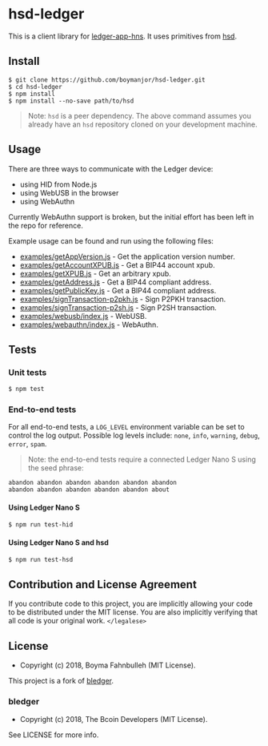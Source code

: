 # hsd-ledger

This is a client library for [ledger-app-hns][hns]. It uses primitives
from [hsd][hsd].

## Install
```
$ git clone https://github.com/boymanjor/hsd-ledger.git
$ cd hsd-ledger
$ npm install
$ npm install --no-save path/to/hsd
```

>Note: `hsd` is a peer dependency. The above command assumes you already
have an `hsd` repository cloned on your development machine.

## Usage

There are three ways to communicate with the Ledger device:
- using HID from Node.js
- using WebUSB in the browser
- using WebAuthn

Currently WebAuthn support is broken, but the initial effort
has been left in the repo for reference.

Example usage can be found and run using the following files:
- [examples/getAppVersion.js][app] - Get the application version number.
- [examples/getAccountXPUB.js][acc] - Get a BIP44 account xpub.
- [examples/getXPUB.js][xpub] - Get an arbitrary xpub.
- [examples/getAddress.js][addr] - Get a BIP44 compliant address.
- [examples/getPublicKey.js][pub] - Get a BIP44 compliant address.
- [examples/signTransaction-p2pkh.js][p2pkh] - Sign P2PKH transaction.
- [examples/signTransaction-p2sh.js][p2sh] - Sign P2SH transaction.
- [examples/webusb/index.js][usb] - WebUSB.
- [examples/webauthn/index.js][authn] - WebAuthn.

[app]: ./examples/getAppVersion.js
[acc]: ./examples/getAccountXPUB.js
[xpub]: ./examples/getXPUB.js
[addr]: ./examples/getAddress.js
[pub]: ./examples/getPublicKey.js
[p2pkh]: ./examples/signTransaction-p2pkh.js
[p2sh]: ./examples/signTransaction-p2sh.js
[p2sh]: ./examples/signTransaction-p2sh.js
[usb]: ./examples/webusb/index.js
[authn]: ./examples/webauthn/index.js

## Tests
### Unit tests
```bash
$ npm test
```

### End-to-end tests

For all end-to-end tests, a `LOG_LEVEL` environment variable can be set
to control the log output. Possible log levels include: `none`, `info`,
`warning`, `debug`, `error`, `spam`.


>Note: the end-to-end tests require a connected Ledger Nano S using the
seed phrase:
```
abandon abandon abandon abandon abandon abandon
abandon abandon abandon abandon abandon about
```

#### Using Ledger Nano S
```bash
$ npm run test-hid
```

#### Using Ledger Nano S and hsd
```bash
$ npm run test-hsd
```

## Contribution and License Agreement

If you contribute code to this project, you are implicitly allowing your code
to be distributed under the MIT license. You are also implicitly verifying that
all code is your original work. `</legalese>`

## License

- Copyright (c) 2018, Boyma Fahnbulleh (MIT License).

This project is a fork of [bledger][bledger].

### bledger

- Copyright (c) 2018, The Bcoin Developers (MIT License).

See LICENSE for more info.

[hns]: https://github.com/boymanjor/ledger-app-hns
[hsd]: https://github.com/handshake-org/hsd
[bledger]: https://github.com/bcoin-org/bledger
